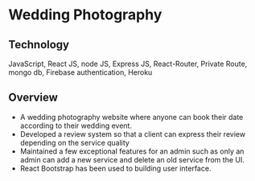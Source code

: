 # Wedding Photography

## Technology
JavaScript, React JS, node JS, Express JS, React-Router, Private Route, mongo db,
Firebase authentication, Heroku

## Overview

* A wedding photography website where anyone can
book their date according to their wedding event.
* Developed a review system so that a client can express their review depending on the service quality
* Maintained a few exceptional features for an admin such as only an admin can add a new service and delete an old service from the UI.
* React Bootstrap has been used to building user interface.
